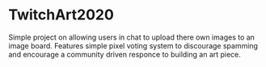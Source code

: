 # TwitchArt2020

Simple project on allowing users in chat to upload there own images to an image board.
Features simple pixel voting system to discourage spamming and encourage a community driven responce to building an art piece.
